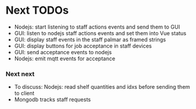 # Next TODOs
* Nodejs: start listening to staff actions events and send them to GUI
* GUI: listen to nodejs staff actions events and set them into Vue status
* GUI: display staff events in the staff palmar as framed strings
* GUI: display buttons for job acceptance in staff devices
* GUI: send acceptance events to nodejs
* Nodejs: emit mqtt events for acceptance

### Next next
* To discuss: Nodejs: read shelf quantities and idxs before sending them to client
* Mongodb tracks staff requests